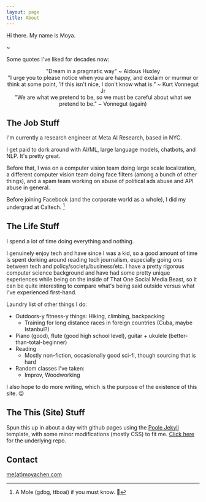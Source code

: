 ```yaml
---
layout: page
title: About
---
```


Hi there. My name is Moya.

~

Some quotes I've liked for decades now: 

<div class="message" style="text-align: center;">
  "Dream in a pragmatic way" ~ Aldous Huxley 
</div>

<div class="message" style="text-align: center;">
"I urge you to please notice when you are happy, and exclaim or murmur or think at some point, 'If this isn't nice, I don't know what is.” ~ Kurt Vonnegut Jr
</div>

<div class="message" style="text-align: center;">
"We are what we pretend to be, so we must be careful about what we pretend to be." ~ Vonnegut (again)
</div>



## The Job Stuff

I'm currently a research engineer at Meta AI Research, based in NYC. 

I get paid to dork around with AI/ML, large language models, chatbots, and NLP. It's pretty great. 

Before that, I was on a computer vision team doing large scale localization, a different computer vision team doing face filters (among a bunch of other things), and a spam team working on abuse of political ads abuse and API abuse in general. 

Before joining Facebook (and the corporate world as a whole), I did my undergrad at Caltech. [^mole]  

[^mole]: A Mole (gdbg, ttboai) if you must know. :hugs:	  

## The Life Stuff

I spend a lot of time doing everything and nothing.

I genuinely enjoy tech and have since I was a kid, so a good amount of time is spent dorking around reading tech journalism, especially going ons between tech and policy/society/business/etc. I have a pretty rigorous computer science background and have had some pretty unique experiences while being on the inside of That One Social Media Beast, so it can be quite interesting to compare what's being said outside versus what I've experienced first-hand. 

Laundry list of other things I do:
* Outdoors-y fitness-y things: Hiking, climbing, backpacking
   * Training for long distance races in foreign countries (Cuba, maybe Istanbul?)
* Piano (good), flute (good high school level), guitar + ukulele (better-than-total-beginner)
* Reading 
   * Mostly non-fiction, occasionally good sci-fi, though sourcing that is hard
* Random classes I've taken: 
   * Improv, Woodworking


I also hope to do more writing, which is the purpose of the existence of this site. :stuck_out_tongue_winking_eye:	  

## The This (Site) Stuff

Spun this up in about a day with github pages using the [Poole Jekyll](https://github.com/poole/lanyon) template, with some minor modifications (mostly CSS) to fit me. [Click here](https://github.com/moyapchen/moyapchen.github.io) for the underlying repo.

## Contact
[me(at)moyachen.com](mailto:me@moyachen.com)

